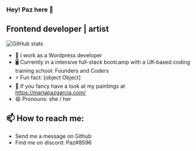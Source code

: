 ### Hey! Paz here 👋
## Frontend developer | artist <i class="fa-solid fa-palette"></i>
![GitHub stats](https://github-readme-stats.vercel.app/api?username=mariapaz&show_icons=true)

- 🐝 I work as a Wordpress developer
- 🖥 Currently in a intensive full-stack bootcamp with a UK-based coding training school: Founders and Coders
- ⚡ Fun fact: [object Object]
- 👀 If you fancy have a look at my paintings at https://mariapazgarcia.com/
- 😄 Pronouns: she / her

<!--
**mariapaz/mariapaz** is a ✨ _special_ ✨ repository because its `README.md` (this file) appears on your GitHub profile.

Here are some ideas to get you started:
# Languages, Frameworks, & Technologies 💻
- 👩🏻‍💻 I’m currently working on ...
- 🌱 I’m currently learning ...
- 👯 I’m looking to collaborate on ...
- 🤔 I’m looking for help with ...
- 💬 Ask me about ...
- 📫 How to reach me: ...
- 😄 Pronouns: ...
- ⚡ Fun fact: ...
-->
## 📫 How to reach me:
- Send me a message on Github 
- Find me on discord: Paz#8596
